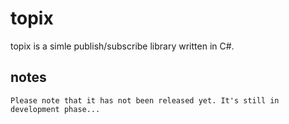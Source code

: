 # topix

topix is a simle publish/subscribe library written in C#.

## notes

`Please note that it has not been released yet. It's still in development phase... `